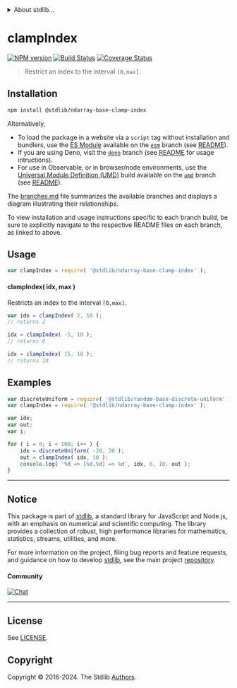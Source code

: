 <!--

@license Apache-2.0

Copyright (c) 2018 The Stdlib Authors.

Licensed under the Apache License, Version 2.0 (the "License");
you may not use this file except in compliance with the License.
You may obtain a copy of the License at

   http://www.apache.org/licenses/LICENSE-2.0

Unless required by applicable law or agreed to in writing, software
distributed under the License is distributed on an "AS IS" BASIS,
WITHOUT WARRANTIES OR CONDITIONS OF ANY KIND, either express or implied.
See the License for the specific language governing permissions and
limitations under the License.

-->


<details>
  <summary>
    About stdlib...
  </summary>
  <p>We believe in a future in which the web is a preferred environment for numerical computation. To help realize this future, we've built stdlib. stdlib is a standard library, with an emphasis on numerical and scientific computation, written in JavaScript (and C) for execution in browsers and in Node.js.</p>
  <p>The library is fully decomposable, being architected in such a way that you can swap out and mix and match APIs and functionality to cater to your exact preferences and use cases.</p>
  <p>When you use stdlib, you can be absolutely certain that you are using the most thorough, rigorous, well-written, studied, documented, tested, measured, and high-quality code out there.</p>
  <p>To join us in bringing numerical computing to the web, get started by checking us out on <a href="https://github.com/stdlib-js/stdlib">GitHub</a>, and please consider <a href="https://opencollective.com/stdlib">financially supporting stdlib</a>. We greatly appreciate your continued support!</p>
</details>

# clampIndex

[![NPM version][npm-image]][npm-url] [![Build Status][test-image]][test-url] [![Coverage Status][coverage-image]][coverage-url] <!-- [![dependencies][dependencies-image]][dependencies-url] -->

> Restrict an index to the interval `[0,max]`.

<!-- Section to include introductory text. Make sure to keep an empty line after the intro `section` element and another before the `/section` close. -->

<section class="intro">

</section>

<!-- /.intro -->

<!-- Package usage documentation. -->

<section class="installation">

## Installation

```bash
npm install @stdlib/ndarray-base-clamp-index
```

Alternatively,

-   To load the package in a website via a `script` tag without installation and bundlers, use the [ES Module][es-module] available on the [`esm`][esm-url] branch (see [README][esm-readme]).
-   If you are using Deno, visit the [`deno`][deno-url] branch (see [README][deno-readme] for usage intructions).
-   For use in Observable, or in browser/node environments, use the [Universal Module Definition (UMD)][umd] build available on the [`umd`][umd-url] branch (see [README][umd-readme]).

The [branches.md][branches-url] file summarizes the available branches and displays a diagram illustrating their relationships.

To view installation and usage instructions specific to each branch build, be sure to explicitly navigate to the respective README files on each branch, as linked to above.

</section>

<section class="usage">

## Usage

```javascript
var clampIndex = require( '@stdlib/ndarray-base-clamp-index' );
```

#### clampIndex( idx, max )

Restricts an index to the interval `[0,max]`.

```javascript
var idx = clampIndex( 2, 10 );
// returns 2

idx = clampIndex( -5, 10 );
// returns 0

idx = clampIndex( 15, 10 );
// returns 10
```

</section>

<!-- /.usage -->

<!-- Package usage notes. Make sure to keep an empty line after the `section` element and another before the `/section` close. -->

<section class="notes">

</section>

<!-- /.notes -->

<!-- Package usage examples. -->

<section class="examples">

## Examples

<!-- eslint no-undef: "error" -->

```javascript
var discreteUniform = require( '@stdlib/random-base-discrete-uniform' );
var clampIndex = require( '@stdlib/ndarray-base-clamp-index' );

var idx;
var out;
var i;

for ( i = 0; i < 100; i++ ) {
    idx = discreteUniform( -20, 20 );
    out = clampIndex( idx, 10 );
    console.log( '%d => [%d,%d] => %d', idx, 0, 10, out );
}
```

</section>

<!-- /.examples -->

<!-- Section to include cited references. If references are included, add a horizontal rule *before* the section. Make sure to keep an empty line after the `section` element and another before the `/section` close. -->

<section class="references">

</section>

<!-- /.references -->

<!-- Section for related `stdlib` packages. Do not manually edit this section, as it is automatically populated. -->

<section class="related">

</section>

<!-- /.related -->

<!-- Section for all links. Make sure to keep an empty line after the `section` element and another before the `/section` close. -->


<section class="main-repo" >

* * *

## Notice

This package is part of [stdlib][stdlib], a standard library for JavaScript and Node.js, with an emphasis on numerical and scientific computing. The library provides a collection of robust, high performance libraries for mathematics, statistics, streams, utilities, and more.

For more information on the project, filing bug reports and feature requests, and guidance on how to develop [stdlib][stdlib], see the main project [repository][stdlib].

#### Community

[![Chat][chat-image]][chat-url]

---

## License

See [LICENSE][stdlib-license].


## Copyright

Copyright &copy; 2016-2024. The Stdlib [Authors][stdlib-authors].

</section>

<!-- /.stdlib -->

<!-- Section for all links. Make sure to keep an empty line after the `section` element and another before the `/section` close. -->

<section class="links">

[npm-image]: http://img.shields.io/npm/v/@stdlib/ndarray-base-clamp-index.svg
[npm-url]: https://npmjs.org/package/@stdlib/ndarray-base-clamp-index

[test-image]: https://github.com/stdlib-js/ndarray-base-clamp-index/actions/workflows/test.yml/badge.svg?branch=v0.2.2
[test-url]: https://github.com/stdlib-js/ndarray-base-clamp-index/actions/workflows/test.yml?query=branch:v0.2.2

[coverage-image]: https://img.shields.io/codecov/c/github/stdlib-js/ndarray-base-clamp-index/main.svg
[coverage-url]: https://codecov.io/github/stdlib-js/ndarray-base-clamp-index?branch=main

<!--

[dependencies-image]: https://img.shields.io/david/stdlib-js/ndarray-base-clamp-index.svg
[dependencies-url]: https://david-dm.org/stdlib-js/ndarray-base-clamp-index/main

-->

[chat-image]: https://img.shields.io/gitter/room/stdlib-js/stdlib.svg
[chat-url]: https://app.gitter.im/#/room/#stdlib-js_stdlib:gitter.im

[stdlib]: https://github.com/stdlib-js/stdlib

[stdlib-authors]: https://github.com/stdlib-js/stdlib/graphs/contributors

[umd]: https://github.com/umdjs/umd
[es-module]: https://developer.mozilla.org/en-US/docs/Web/JavaScript/Guide/Modules

[deno-url]: https://github.com/stdlib-js/ndarray-base-clamp-index/tree/deno
[deno-readme]: https://github.com/stdlib-js/ndarray-base-clamp-index/blob/deno/README.md
[umd-url]: https://github.com/stdlib-js/ndarray-base-clamp-index/tree/umd
[umd-readme]: https://github.com/stdlib-js/ndarray-base-clamp-index/blob/umd/README.md
[esm-url]: https://github.com/stdlib-js/ndarray-base-clamp-index/tree/esm
[esm-readme]: https://github.com/stdlib-js/ndarray-base-clamp-index/blob/esm/README.md
[branches-url]: https://github.com/stdlib-js/ndarray-base-clamp-index/blob/main/branches.md

[stdlib-license]: https://raw.githubusercontent.com/stdlib-js/ndarray-base-clamp-index/main/LICENSE

</section>

<!-- /.links -->
